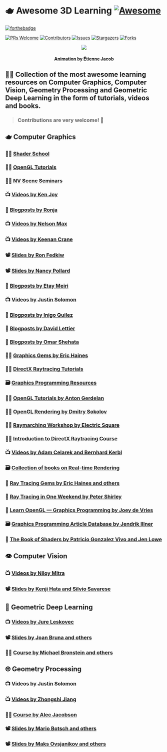 # :teapot: **Awesome 3D Learning** [![Awesome](https://cdn.rawgit.com/sindresorhus/awesome/d7305f38d29fed78fa85652e3a63e154dd8e8829/media/badge.svg)](https://github.com/sindresorhus/awesome)

[![forthebadge](https://forthebadge.com/images/badges/powered-by-black-magic.svg)](https://forthebadge.com)

[![PRs Welcome](https://img.shields.io/badge/PRs-welcome-brightgreen.svg?style=for-the-badge)](https://github.com/tensorush/Awesome-3D-Learning/pulls)
[![Contributors][contributors-shield]][contributors-url]
[![Issues][issues-shield]][issues-url]
[![Stargazers][stars-shield]][stars-url]
[![Forks][forks-shield]][forks-url]

<p align="center">
    <img src="https://bleuje.github.io/gifset/2021/gifs/2021_15_splittingtriangles.gif">
</p>

<h4 align="center"> 
    <p><a href="https://twitter.com/etiennejcb/">Animation by Étienne Jacob</a></p>
</h4>

## :man_teacher: Collection of the most awesome learning resources on Computer Graphics, Computer Vision, Geometry Processing and Geometric Deep Learning in the form of tutorials, videos and books.

> ### Contributions are very welcome! :hugs:

## :teapot: Computer Graphics

### :man_technologist: [Shader School](https://github.com/stackgl/shader-school)

### :man_technologist: [OpenGL Tutorials](http://www.opengl-tutorial.org/)

### :man_technologist: [NV Scene Seminars](https://www.youtube.com/c/NVScene/playlists)

### :tv: [Videos by Ken Joy](https://www.youtube.com/playlist?list=PL_w_qWAQZtAZhtzPI5pkAtcUVgmzdAP8g)

### :thought_balloon: [Blogposts by Ronja](https://www.ronja-tutorials.com/)

### :tv: [Videos by Nelson Max](https://www.youtube.com/playlist?list=PL_w_qWAQZtAYd0Kxmq17YXwqXkO1MVrqi)

### :tv: [Videos by Keenan Crane](https://www.youtube.com/playlist?list=PL9_jI1bdZmz2emSh0UQ5iOdT2xRHFHL7E)

### :film_projector: [Slides by Ron Fedkiw](https://web.stanford.edu/class/cs148/lectures.html)

### :film_projector: [Slides by Nancy Pollard](http://15462.courses.cs.cmu.edu/spring2021/)

### :thought_balloon: [Blogposts by Etay Meiri](https://ogldev.org/)

### :tv: [Videos by Justin Solomon](https://www.youtube.com/playlist?list=PLQ3UicqQtfNuBjzJ-KEWmG1yjiRMXYKhh)

### :thought_balloon: [Blogposts by Inigo Quilez](https://iquilezles.org/www/index.htm)

### :thought_balloon: [Blogposts by David Lettier](https://lettier.github.io/3d-game-shaders-for-beginners/index.html)

### :thought_balloon: [Blogposts by Omar Shehata](https://gamedevelopment.tutsplus.com/series/a-beginners-guide-to-coding-graphics-shaders--cms-834)

### :man_technologist: [Graphics Gems by Eric Haines](https://github.com/erich666/GraphicsGems)

### :man_technologist: [DirectX Raytracing Tutorials](https://github.com/NVIDIAGameWorks/DxrTutorials)

### :card_file_box: [Graphics Programming Resources](https://graphics-programming.org/resources/)

### :man_technologist: [OpenGL Tutorials by Anton Gerdelan](https://antongerdelan.net/opengl/)

### :man_technologist: [OpenGL Rendering by Dmitry Sokolov](https://github.com/ssloy/tinyrenderer/wiki)

### :man_technologist: [Raymarching Workshop by Electric Square](https://github.com/electricsquare/raymarching-workshop/blob/master/readme.md)

### :man_technologist: [Introduction to DirectX Raytracing Course](https://github.com/NVIDIAGameWorks/GettingStartedWithRTXRayTracing)

### :tv: [Videos by Adam Celarek and Bernhard Kerbl](https://www.youtube.com/playlist?list=PLmIqTlJ6KsE3e8SQowQ-DjD1eZkBA_Xb9)

### :card_file_box: [Collection of books on Real-time Rendering](http://www.realtimerendering.com/books.html)

### :book: [Ray Tracing Gems by Eric Haines and others](http://www.realtimerendering.com/raytracinggems/)

### :book: [Ray Tracing in One Weekend by Peter Shirley](https://raytracing.github.io/)

### :book: [Learn OpenGL — Graphics Programming by Joey de Vries](https://learnopengl.com/)

### :card_file_box: [Graphics Programming Article Database by Jendrik Illner](https://www.jendrikillner.com/article_database/)

### :book: [The Book of Shaders by Patricio Gonzalez Vivo and Jen Lowe](https://thebookofshaders.com/)

## :eye: Computer Vision

### :tv: [Videos by Niloy Mitra](https://www.youtube.com/playlist?list=PLOp-ngXvomHDsEfQAP25HPoZpci9fW2dI)

### :film_projector: [Slides by Kenji Hata and Silvio Savarese](https://web.stanford.edu/class/cs231a/course_notes.html)

## :brain: Geometric Deep Learning

### :tv: [Videos by Jure Leskovec](https://www.youtube.com/playlist?list=PLoROMvodv4rPLKxIpqhjhPgdQy7imNkDn)

### :film_projector: [Slides by Joan Bruna and others](https://github.com/joanbruna/MathsDL-spring19)

### :man_teacher: [Course by Michael Bronstein and others](https://geometricdeeplearning.com/lectures/)

## :globe_with_meridians: Geometry Processing

### :tv: [Videos by Justin Solomon](https://www.youtube.com/playlist?list=PLQ3UicqQtfNtUcdTMLgKSTTOiEsCw2VBW)

### :tv: [Videos by Zhongshi Jiang](https://www.youtube.com/playlist?list=PL6Bl-NTBamMIf9jEmPNYgDyUs0zDTdZe_)

### :man_teacher: [Course by Alec Jacobson](https://github.com/alecjacobson/geometry-processing)

### :film_projector: [Slides by Mario Botsch and others](http://www.pmp-book.org/)

### :film_projector: [Slides by Maks Ovsjanikov and others](http://www.lix.polytechnique.fr/~maks/fmaps_SIG17_course/schedule.html)

<!-- MARKDOWN LINKS -->

[contributors-shield]: https://img.shields.io/github/contributors/tensorush/Awesome-3D-Learning.svg?style=for-the-badge
[contributors-url]: https://github.com/tensorush/Awesome-3D-Learning/graphs/contributors
[issues-shield]: https://img.shields.io/github/issues/tensorush/Awesome-3D-Learning.svg?style=for-the-badge
[issues-url]: https://github.com/tensorush/Awesome-3D-Learning/issues
[stars-shield]: https://img.shields.io/github/stars/tensorush/Awesome-3D-Learning.svg?style=for-the-badge
[stars-url]: https://github.com/tensorush/Awesome-3D-Learning/stargazers
[forks-shield]: https://img.shields.io/github/forks/tensorush/Awesome-3D-Learning.svg?style=for-the-badge
[forks-url]: https://github.com/tensorush/Awesome-3D-Learning/network/members
[license-shield]: https://img.shields.io/github/license/tensorush/Awesome-3D-Learning.svg?style=for-the-badge
[license-url]: https://github.com/tensorush/Awesome-3D-Learning/blob/master/LICENSE.md
